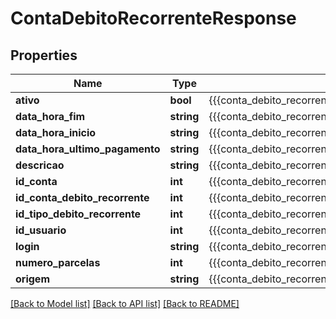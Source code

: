 # ContaDebitoRecorrenteResponse

## Properties
Name | Type | Description | Notes
------------ | ------------- | ------------- | -------------
**ativo** | **bool** | {{{conta_debito_recorrente_response_ativo_value}}} | [optional] 
**data_hora_fim** | **string** | {{{conta_debito_recorrente_response_data_hora_fim_value}}} | [optional] 
**data_hora_inicio** | **string** | {{{conta_debito_recorrente_response_data_hora_inicio_value}}} | [optional] 
**data_hora_ultimo_pagamento** | **string** | {{{conta_debito_recorrente_response_data_hora_ultimo_pagamento_value}}} | [optional] 
**descricao** | **string** | {{{conta_debito_recorrente_response_descricao_value}}} | [optional] 
**id_conta** | **int** | {{{conta_debito_recorrente_response_id_conta_value}}} | [optional] 
**id_conta_debito_recorrente** | **int** | {{{conta_debito_recorrente_response_id_conta_debito_recorrente_value}}} | [optional] 
**id_tipo_debito_recorrente** | **int** | {{{conta_debito_recorrente_response_id_tipo_debito_recorrente_value}}} | [optional] 
**id_usuario** | **int** | {{{conta_debito_recorrente_response_id_usuario_value}}} | [optional] 
**login** | **string** | {{{conta_debito_recorrente_response_id_login_value}}} | [optional] 
**numero_parcelas** | **int** | {{{conta_debito_recorrente_response_num_parcelas_value}}} | [optional] 
**origem** | **string** | {{{conta_debito_recorrente_response_origem_value}}} | [optional] 

[[Back to Model list]](../README.md#documentation-for-models) [[Back to API list]](../README.md#documentation-for-api-endpoints) [[Back to README]](../README.md)


